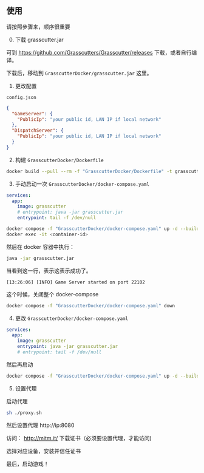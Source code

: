 ## 使用

请按照步骤来，顺序很重要

0. 下载 grasscutter.jar

可到 https://github.com/Grasscutters/Grasscutter/releases 下载，或者自行编译。

下载后，移动到 `GrasscutterDocker/grasscutter.jar` 这里。

1. 更改配置

`config.json`

```json
{
  "GameServer": {
    "PublicIp": "your public id, LAN IP if local network"
  },
  "DispatchServer": {
    "PublicIp": "your public id, LAN IP if local network"
  }
}
```

2. 构建 `GrasscutterDocker/Dockerfile`

```sh
docker build --pull --rm -f "GrasscutterDocker/Dockerfile" -t grasscutter:latest "GrasscutterDocker"
```

3. 手动启动一次 `GrasscutterDocker/docker-compose.yaml`

```yaml
services:
  app:
    image: grasscutter
    # entrypoint: java -jar grasscutter.jar
    entrypoint: tail -f /dev/null
```

```sh
docker compose -f "GrasscutterDocker/docker-compose.yaml" up -d --build
docker exec -it <container-id>
```

然后在 docker 容器中执行：

```sh
java -jar grasscutter.jar
```

当看到这一行，表示这表示成功了。

```
[13:26:06] [INFO] Game Server started on port 22102
```

这个时候，关闭整个 docker-compose

```sh
docker compose -f "GrasscutterDocker/docker-compose.yaml" down
```

4. 更改 `GrasscutterDocker/docker-compose.yaml`

```yaml
services:
  app:
    image: grasscutter
    entrypoint: java -jar grasscutter.jar
    # entrypoint: tail -f /dev/null
```

然后再启动

```sh
docker compose -f "GrasscutterDocker/docker-compose.yaml" up -d --build
```

5. 设置代理

启动代理

```sh 
sh ./proxy.sh
```

然后设置代理 http://ip:8080

访问： http://mitm.it/ 下载证书（必须要设置代理，才能访问)

选择对应设备，安装并信任证书

最后，启动游戏！